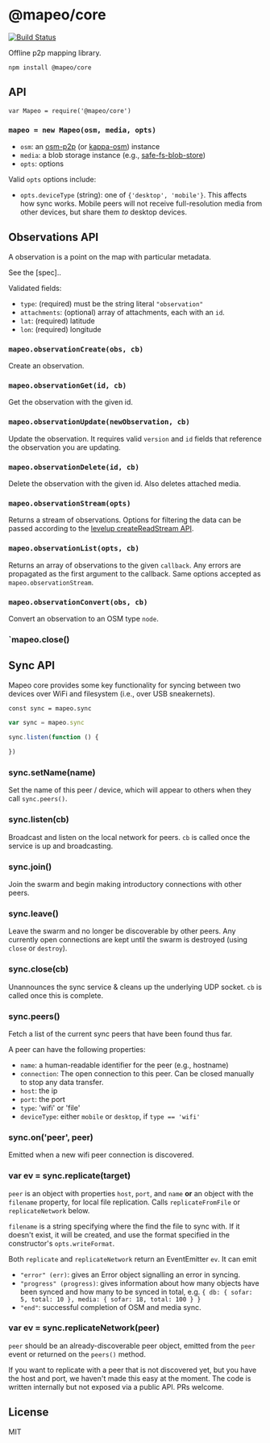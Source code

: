 # @mapeo/core

[![Build
Status](https://travis-ci.org/digidem/mapeo-core.svg?branch=master)](https://travis-ci.org/digidem/mapeo-core)

Offline p2p mapping library.


```
npm install @mapeo/core
```

## API

```
var Mapeo = require('@mapeo/core')
```

### `mapeo = new Mapeo(osm, media, opts)`

* `osm`: an [osm-p2p](http://github.com/digidem/kappa-osm) (or [kappa-osm](http://github.com/digidem/kappa-osm)) instance
* `media`: a blob storage instance (e.g., [safe-fs-blob-store](http://npmjs.com/safe-fs-blob-store))
* `opts`: options

Valid `opts` options include:
- `opts.deviceType` (string): one of `{'desktop', 'mobile'}`. This affects how sync works. Mobile peers will not receive full-resolution media from other devices, but share them *to* desktop devices.

## Observations API 

A observation is a point on the map with particular metadata. 

See the [spec].. 

Validated fields:

  * `type`: (required) must be the string literal `"observation"`
  * `attachments`: (optional) array of attachments, each with an `id`.
  * `lat`: (required) latitude
  * `lon`: (required) longitude

### `mapeo.observationCreate(obs, cb)`

Create an observation. 

### `mapeo.observationGet(id, cb)`

Get the observation with the given id.

### `mapeo.observationUpdate(newObservation, cb)`

Update the observation. It requires valid `version` and `id` fields that
reference the observation you are updating.

### `mapeo.observationDelete(id, cb)`

Delete the observation with the given id. Also deletes attached media.

### `mapeo.observationStream(opts)`

Returns a stream of observations. Options for filtering the data can be passed
according to the [levelup createReadStream
API](https://github.com/Level/levelup#createReadStream).

### `mapeo.observationList(opts, cb)`

Returns an array of observations to the given `callback`. Any errors are
propagated as the first argument to the callback. Same options accepted as
`mapeo.observationStream`.

### `mapeo.observationConvert(obs, cb)`

Convert an observation to an OSM type `node`.

### `mapeo.close()

## Sync API

Mapeo core provides some key functionality for syncing between two devices over
WiFi and filesystem (i.e., over USB sneakernets).

`const sync = mapeo.sync`

```js
var sync = mapeo.sync

sync.listen(function () {
  
})
```

### sync.setName(name)

Set the name of this peer / device, which will appear to others when they call
`sync.peers()`.

### sync.listen(cb)

Broadcast and listen on the local network for peers. `cb` is called once the service is up and broadcasting.

### sync.join()

Join the swarm and begin making introductory connections with other peers. 
### sync.leave()

Leave the swarm and no longer be discoverable by other peers. Any currently
open connections are kept until the swarm is destroyed (using `close` or
`destroy`).

### sync.close(cb)

Unannounces the sync service & cleans up the underlying UDP socket. `cb` is called once this is complete.

### sync.peers()

Fetch a list of the current sync peers that have been found thus far.

A peer can have the following properties:

  * `name`: a human-readable identifier for the peer (e.g., hostname)
  * `connection`: The open connection to this peer. Can be closed manually to
    stop any data transfer. 
  * `host`: the ip
  * `port`: the port
  * `type`: 'wifi' or 'file'
  * `deviceType`: either `mobile` or `desktop`, if `type == 'wifi'`
  
### sync.on('peer', peer)

Emitted when a new wifi peer connection is discovered.

### var ev = sync.replicate(target)

`peer` is an object with properties `host`, `port`, and `name` **or** an object
with the `filename` property, for local file replication. Calls
`replicateFromFile` or `replicateNetwork` below.

`filename` is a string specifying where the find the file to sync with. If it
doesn't exist, it will be created, and use the format specified in the
constructor's `opts.writeFormat`.

Both `replicate` and `replicateNetwork` return an EventEmitter `ev`. It can emit

- `"error" (err)`: gives an Error object signalling an error in syncing.
- `"progress" (progress)`: gives information about how many objects have been synced and how many to be synced in total, e.g. `{ db: { sofar: 5, total: 10 }, media: { sofar: 18, total: 100 } }`
- `"end"`: successful completion of OSM and media sync.

### var ev = sync.replicateNetwork(peer)

`peer` should be an already-discoverable peer object, emitted from the `peer`
event or returned on the `peers()` method.

If you want to replicate with a peer that is not discovered yet, but you have
the host and port, we haven't made this easy at the moment. The code is written
internally but not exposed via a public API. PRs welcome.


## License

MIT
